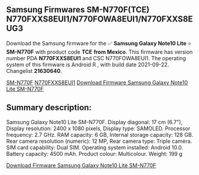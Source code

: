 <h2>Samsung Firmwares SM-N770F(TCE) N770FXXS8EUI1/N770FOWA8EUI1/N770FXXS8EUG3</h2>
Download the Samsung firmware for the ✅ <strong>Samsung Galaxy Note10 Lite </strong> ⭐ <strong>SM-N770F</strong> with product code <strong>TCE</strong> <strong> from Mexico</strong>. This firmware has version number PDA <strong>N770FXXS8EUI1</strong> and CSC N770FOWA8EUI1. The operating system of this firmware is Android R , with build date 2021-09-22. Changelist <strong>21630640</strong>.


[SM-N770F](https://samfirm.shop/samsung/model/SM-N770F)
[N770FXXS8EUI1](https://samfirm.shop/samsung/pda/N770FXXS8EUI1)
[Download Firmware Samsung Galaxy Note10 Lite SM-N770F](https://samfirm.shop/samsung/firmware/458279)
<h2>Summary description:</h2>
<p>Samsung Galaxy Note10 Lite SM-N770F. Display diagonal: 17 cm (6.7"), Display resolution: 2400 x 1080 pixels, Display type: SAMOLED. Processor frequency: 2.7 GHz. RAM capacity: 6 GB, Internal storage capacity: 128 GB. Rear camera resolution (numeric): 12 MP, Rear camera type: Triple camera. SIM card capability: Dual SIM. Operating system installed: Android 10.0. Battery capacity: 4500 mAh. Product colour: Multicolour. Weight: 199 g</p>


[Download Firmware Samsung Galaxy Note10 Lite SM-N770F](https://samfirm.shop/samsung/firmware/458279)
